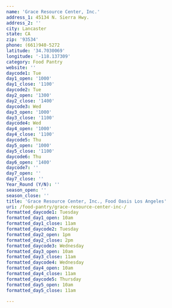 ```yaml
---
name: 'Grace Resource Center, Inc.'
address_1: 45134 N. Sierra Hwy.
address_2: ''
city: Lancaster
state: CA
zip: '93534'
phone: (661)940-5272
latitude: '34.7030069'
longitude: '-118.137309'
category: Food Pantry
website: ''
daycode1: Tue
day1_open: '1000'
day1_close: '1100'
daycode2: Tue
day2_open: '1300'
day2_close: '1400'
daycode3: Wed
day3_open: '1000'
day3_close: '1100'
daycode4: Wed
day4_open: '1000'
day4_close: '1100'
daycode5: Thu
day5_open: '1000'
day5_close: '1100'
daycode6: Thu
day6_open: '1400'
daycode7: ''
day7_open: ''
day7_close: ''
Year_Round (Y/N): ''
season_open: ''
season_close: ''
title: 'Grace Resource Center, Inc., Food Oasis Los Angeles'
uri: /food-pantry/grace-resource-center-inc-/
formatted_daycode1: Tuesday
formatted_day1_open: 10am
formatted_day1_close: 11am
formatted_daycode2: Tuesday
formatted_day2_open: 1pm
formatted_day2_close: 2pm
formatted_daycode3: Wednesday
formatted_day3_open: 10am
formatted_day3_close: 11am
formatted_daycode4: Wednesday
formatted_day4_open: 10am
formatted_day4_close: 11am
formatted_daycode5: Thursday
formatted_day5_open: 10am
formatted_day5_close: 11am

---
```

